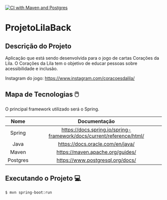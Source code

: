 [![CI with Maven and Postgres](https://github.com/igoralved/ProjetoLilaBack/actions/workflows/development.yml/badge.svg)](https://github.com/igoralved/ProjetoLilaBack/actions/workflows/development.yml)

# ProjetoLilaBack

## Descrição do Projeto
Aplicação que está sendo desenvolvida para o jogo de cartas Corações da Lila. O Corações da Lila tem o objetivo de educar pessoas sobre acessibilidade e inclusão.

Instagram do jogo: https://www.instagram.com/coracoesdalila/

## Mapa de Tecnologias 🖱️

O principal framework utilizado será o Spring.

| Nome | Documentação |
| :-: | :-: |
| Spring | https://docs.spring.io/spring-framework/docs/current/reference/html/ |
| Java | https://docs.oracle.com/en/java/ |
| Maven | https://maven.apache.org/guides/|
| Postgres | https://www.postgresql.org/docs/ |


## Executando o Projeto 💻
```
$ mvn spring-boot:run
```
